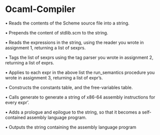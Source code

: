 # Ocaml-Compiler


• Reads the contents of the Scheme source file into a string.

• Prepends the content of stdlib.scm to the string.

• Reads the expressions in the string, using the reader you wrote in assignment 1, returning a
list of sexprs.

• Tags the list of sexprs using the tag parser you wrote in assignment 2, returning a list of
exprs.

• Applies to each expr in the above list the run_semantics procedure you wrote in assignment
3, returning a list of expr’s.

• Constructs the constants table, and the free-variables table.

• Calls generate to generate a string of x86-64 assembly instructions for every expr’.

• Adds a prologue and epilogue to the string, so that it becomes a self-contained assembly
language program.

• Outputs the string containing the assembly language program
